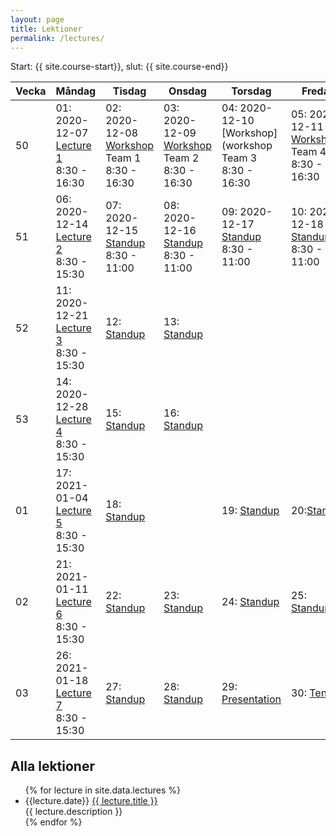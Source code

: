 ```yaml
---
layout: page
title: Lektioner
permalink: /lectures/
---
```


Start: {{ site.course-start}}, slut: {{ site.course-end}}

Vecka|Måndag|Tisdag |Onsdag |Torsdag|Fredag
-----|-------|-------|------|------|------
50|01: 2020-12-07<br />[Lecture 1](lecture_01)<br />8:30 - 16:30|02: 2020-12-08<br />[Workshop](workshop)<br />Team 1<br />8:30 - 16:30|03: 2020-12-09<br />[Workshop](workshop)<br />Team 2<br />8:30 - 16:30|04: 2020-12-10<br />[Workshop](workshop<br />Team 3<br />8:30 - 16:30|05: 2020-12-11<br />[Workshop](workshop)<br />Team 4<br />8:30 - 16:30
51|06: 2020-12-14<br />[Lecture 2](lecture_02)<br />8:30 - 15:30|07: 2020-12-15<br />[Standup](standup)<br />8:30 - 11:00|08: 2020-12-16<br />[Standup](standup)<br />8:30 - 11:00|09: 2020-12-17<br />[Standup](standup)<br />8:30 - 11:00|10: 2020-12-18<br />[Standup](standup)<br />8:30 - 11:00
52|11: 2020-12-21<br />[Lecture 3](lecture_03)<br />8:30 - 15:30|12: [Standup](standup)|13: [Standup](standup)||
53|14: 2020-12-28<br />[Lecture 4](lecture_04)<br />8:30 - 15:30|15: [Standup](standup)|16: [Standup](standup)||
01|17: 2021-01-04<br />[Lecture 5](lecture_05)<br />8:30 - 15:30|18: [Standup](standup)||19: [Standup](standup)|20:[Standup](standup)
02|21: 2021-01-11<br />[Lecture 6](lecture_06)<br />8:30 - 15:30|22: [Standup](standup)|23: [Standup](standup)|24: [Standup](standup)|25: [Standup](standup)
03|26: 2021-01-18<br />[Lecture 7](lecture_07)<br />8:30 - 15:30|27: [Standup](standup)|28: [Standup](standup)|29: [Presentation](presentation)|30: [Tenta](tenta)



## Alla lektioner
<ul id="archive">
{% for lecture in site.data.lectures %}
      <li class="archiveposturl">
        <span>{{lecture.date}} <a href="{{ lecture.slug }}">{{ lecture.title }}</a></span><br>
<span class = "postlower">{{ lecture.description }}</span>
<strong style="font-size:100%; font-family: 'Titillium Web', sans-serif; float:right; padding-right: .5em">
	<a href="https://github.com/{{ site.githubdir}}/tree/master/{{ lecture.dirname }}"><i class="fab fa-github"></i></a>&nbsp;&nbsp;
<a href="https://github.com/{{ site.githubdir}}/blob/master/{{ lecture.dirname }}/{{ lecture.filename}}.pdf"><i class="fas fa-file-pdf"></i></a>
</strong> 
      </li>
{% endfor %}
</ul>
